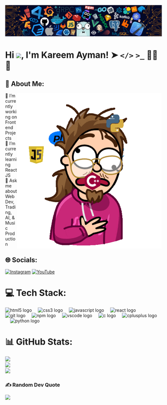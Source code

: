 <img src="banner.png" alt="banner" />

# Hi ![](https://user-images.githubusercontent.com/18350557/176309783-0785949b-9127-417c-8b55-ab5a4333674e.gif), I'm Kareem Ayman! ➤ **`</>`** **`>_`** 👨‍💻🌐

## 💫 About Me:
<img alt="Confused" src="confused.gif" align="right"/>
🔭 I’m currently working on Frontend Projects<br>🌱 I’m currently learning ReactJS<br>💬 Ask me about Web Dev, Trading, AI, & Music Production

## 🌐 Socials:
[![Instagram](https://img.shields.io/badge/Instagram-%23E4405F.svg?logo=Instagram&logoColor=white)](https://instagram.com/kareemaymann10) [![YouTube](https://img.shields.io/badge/YouTube-%23FF0000.svg?logo=YouTube&logoColor=white)](https://youtube.com/@prodkriko) 

# 💻 Tech Stack:
<div align="left">
  <img src="https://cdn.jsdelivr.net/gh/devicons/devicon/icons/html5/html5-original.svg" height="40" alt="html5 logo"  />
  <img width="12" />
  <img src="https://cdn.jsdelivr.net/gh/devicons/devicon/icons/css3/css3-original.svg" height="40" alt="css3 logo"  />
  <img width="12" />
  <img src="https://cdn.jsdelivr.net/gh/devicons/devicon/icons/javascript/javascript-original.svg" height="40" alt="javascript logo"  />
  <img width="12" />
  <img src="https://cdn.jsdelivr.net/gh/devicons/devicon/icons/react/react-original.svg" height="40" alt="react logo"  />
  <img width="12" />
  <img src="https://cdn.jsdelivr.net/gh/devicons/devicon/icons/git/git-original.svg" height="40" alt="git logo"  />
  <img width="12" />
  <img src="https://cdn.jsdelivr.net/gh/devicons/devicon/icons/npm/npm-original-wordmark.svg" height="40" alt="npm logo"  />
  <img width="12" />
  <img src="https://cdn.jsdelivr.net/gh/devicons/devicon/icons/vscode/vscode-original.svg" height="40" alt="vscode logo"  />
  <img width="12" />
  <img src="https://cdn.jsdelivr.net/gh/devicons/devicon/icons/c/c-original.svg" height="40" alt="c logo"  />
  <img width="12" />
  <img src="https://cdn.jsdelivr.net/gh/devicons/devicon/icons/cplusplus/cplusplus-original.svg" height="40" alt="cplusplus logo"  />
  <img width="12" />
  <img src="https://cdn.jsdelivr.net/gh/devicons/devicon/icons/python/python-original.svg" height="40" alt="python logo"  />
</div>

###
# 📊 GitHub Stats:
![](https://github-readme-stats.vercel.app/api?username=kareemayman&theme=aura&hide_border=false&include_all_commits=false&count_private=false)<br/>
![](https://github-readme-streak-stats.herokuapp.com/?user=kareemayman&theme=aura&hide_border=false)<br/>
![](https://github-readme-stats.vercel.app/api/top-langs/?username=kareemayman&theme=aura&hide_border=false&include_all_commits=false&count_private=false&layout=compact)

### ✍️ Random Dev Quote
![](https://quotes-github-readme.vercel.app/api?type=horizontal&theme=radical)
